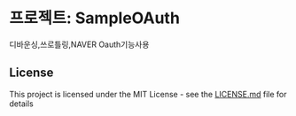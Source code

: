 # 프로젝트: SampleOAuth  
디바운싱,쓰로틀링,NAVER Oauth기능사용

## License

This project is licensed under the MIT License - see the [LICENSE.md](LICENSE.md) file for details

